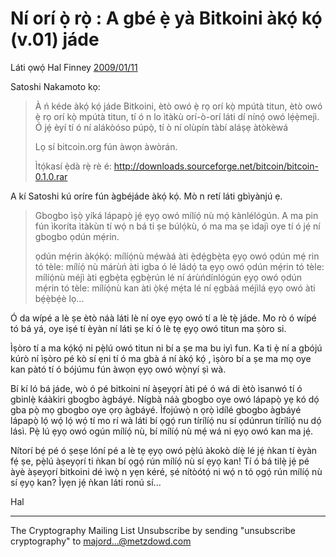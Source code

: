 # Ní orí ọ̀ rọ̀ : A gbé ẹ̀ yà Bitkoini àkọ́ kọ́ (v.01) jáde

Láti ọwọ́ Hal Finney [2009/01/11](https://web.archive.org/web/20190712071421/https://www.mail-archive.com/cryptography@metzdowd.com/msg10152.html)

<LanguageDropdown/>

Satoshi Nakamoto kọ:

> À ń kéde àkọ́ kọ́ jáde Bitkoini, ètò owó ẹ̀ rọ orí kọ̀ mpútà titun, ètò owó ẹ̀ rọ orí kọ̀ mpútà titun, tí ó
> n lo ìtàkù orí-ò-orí láti dí nínọ́ owó lẹ́ẹ̀mejì. Ó jẹ́ èyí tí ó ní alákòóso púpọ̀, tí ò ní olùpín tàbí
> aláṣẹ àtòkèwá
> 
> Lọ sí bitcoin.org fún àwọn àwòrán.
> 
> Ìtọ́kasí ẹ̀dà rẹ̀ rè é: http://downloads.sourceforge.net/bitcoin/bitcoin-0.1.0.rar


A kí Satoshi kú oríre fún àgbéjáde àkọ́ kọ́. Mò n retí láti gbìyànjú ẹ.

> Gbogbo ìṣọ̀ yíká lápapọ̀ jẹ́ ẹyọ owó mílíọ́ nù mọ́ kànlélógún. A ma pin fún ìkoríta ìtàkùn tí wọ́ n bá
> ti ṣe búlọ́kù, ó ma ma ṣe ìdajì oye tí ó jẹ́ ní gbogbo ọdún mẹ́rin.
>
> ọdún mẹ́rin àkọ́kọ́: mílíọ́nù mẹ́wàá àti ẹ̀dẹ́gbẹ̀ta ẹyọ owó
> ọdún mẹ́ rin tó tèle: mílíọ́ nù márùń àti igba ó lé ládọ́ ta ẹyọ owó
> ọdún mẹ́rin tó tèle: mílíọ́nù méjì àti ẹgbẹ̀ta ẹgbẹ̀rún lé ní árùńdínlógún ẹyọ owó
> ọdún mẹ́rin tó tèle: mílíọ́nù kan àti ọ̀kẹ́ mẹ́ta lé ní ẹgbàá méjìlá ẹyọ owó 
> àti bẹ́ẹ̀bẹ́è lọ...

Ó da wípé a lè ṣe ètò náà láti lè ní oye ẹyọ owó tí a lè tẹ̀ jáde. Mo rò ó wípé tó bá yá, oye iṣé tí
 èyàn ní láti ṣe kí ó lè tẹ ẹyọ owó titun ma ṣòro si.

Ìṣòro tí a ma kọ́kọ́ ni pẹ̀lú owó titun ni bí a ṣe ma bu iyì fun. Ka ti ẹ̀ ní a gbójú kúrò ní ìṣòro pé kò
sí ẹni tí ó ma gbà á ní àkọ́ kọ́ , ìṣòro bí a ṣe ma mọ oye kan pàtó tí ó bójúmu fún àwọn ẹyọ owó
wọ̀nyí ṣì wà.
 
Bí kí ló bá jáde, wò ó pé bitkoini ní àṣeyọrí àti pé ó wá di ètò ìsanwó tí ó gbinlẹ̀ káàkiri gbogbo
àgbáyé. Nígbà náà gbogbo oye owó lápapọ̀ yẹ kó dọ́ gba pọ̀ mọ gbogbo oye ọrọ àgbáyé.
Ìfojúwọ̀ n ọrọ̀ ìdílé gbogbo àgbáyé lápapọ̀ lọ́ wọ́ lọ́ wọ́ tí mo rí wà láti bí ọgọ́ run tírílíọ́ nu sí
ọdúnrun tírílíọ́ nu dọ́ lásì. Pẹ̀ lú ẹyọ owó ogún mílíọ́ nù, bí mílíọ́ nù mẹ́ wá ni ẹyọ owó kan ma jẹ́.

Nítorí bẹ́ pé ó ṣeṣe lóní pé a lè tẹ ẹyọ owó pẹ̀lú àkokò díẹ̀ lé jẹ́ ǹkan tí èyàn fẹ́ ṣe, pẹ̀lú àṣeyọrí ti
ǹkan bí ọgọ́ rún mílíọ́ nù sí ẹyọ kan! Tí ó bá tilẹ̀ jẹ́ pé àyè àṣeyọrí bitkoini dé ìwọ̣̀ n yẹn kéré, ṣé
nítòótọ́ ni wọ́ n tó ọgọ́ rún mílíọ́ nù sí ẹyọ kan? Ìyẹn jẹ́ ǹkan láti ronú sí...

Hal

---------------------------------------------------------------------
The Cryptography Mailing List
Unsubscribe by sending "unsubscribe cryptography" to majord...@metzdowd.com

